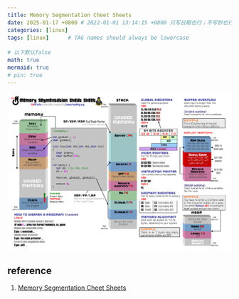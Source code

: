 ```yaml
---
title: Memory Segmentation Cheet Sheets
date: 2025-01-17 +0800 # 2022-01-01 13:14:15 +0800 只写日期也行；不写秒也行；这样也行 2022-03-09T00:55:42+08:00
categories: [linux]
tags: [linux]      # TAG names should always be lowercase

# 以下默认false
math: true
mermaid: true
# pin: true
---
```


![Memory Segmentation Cheet Sheets](/assets/images/cpp/20150117/memory-segmentation-cheat-sheet.png)

## reference

1. [Memory Segmentation Cheet Sheets](https://www.0x0ff.info/wp-content/uploads/2014/02/cheat-sheet.png)
